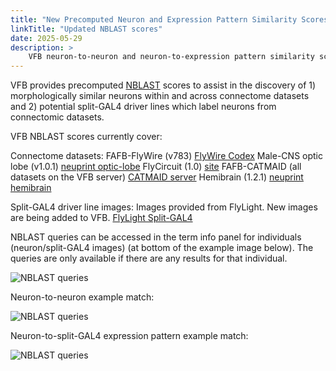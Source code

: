 ```yaml
---
title: "New Precomputed Neuron and Expression Pattern Similarity Scores on VFB"
linkTitle: "Updated NBLAST scores"
date: 2025-05-29
description: >
    VFB neuron-to-neuron and neuron-to-expression pattern similarity scores (NBLAST) have been expanded to include the male-CNS optic lobe and FAFB-FlyWire connectome datasets.
---
```


VFB provides precomputed [NBLAST]() scores to assist in the discovery of 1) morphologically similar neurons within and across connectome datasets and 2) potential split-GAL4 driver lines which label neurons from connectomic datasets.

VFB NBLAST scores currently cover:

Connectome datasets:
FAFB-FlyWire (v783) [FlyWire Codex](https://codex.flywire.ai/?dataset=fafb)
Male-CNS optic lobe (v1.0.1) [neuprint optic-lobe](https://neuprint.janelia.org/?dataset=optic-lobe%3Av1.0.1&qt=findneurons)
FlyCircuit (1.0) [site](http://www.flycircuit.tw/v1.1/)
FAFB-CATMAID (all datasets on the VFB server) [CATMAID server](https://fafb.catmaid.virtualflybrain.org/?pid=1&zp=65720&yp=160350.0517811483&xp=487737.6942783438&tool=tracingtool&sid0=1&s0=3.1999999999999993&help=true&layout=h(XY,%20%7B%20type:%20%22neuron-search%22,%20id:%20%22neuron-search-1%22,%20options:%20%7B%22annotation-name%22:%20%22Published%22%7D%7D,%200.6))
Hemibrain (1.2.1) [neuprint hemibrain](https://neuprint.janelia.org/?dataset=hemibrain%3Av1.2.1&qt=findneurons)

Split-GAL4 driver line images:
Images provided from FlyLight. New images are being added to VFB. [FlyLight Split-GAL4](https://splitgal4.janelia.org/cgi-bin/splitgal4.cgi)

NBLAST queries can be accessed in the term info panel for individuals (neuron/split-GAL4 images) (at bottom of the example image below). The queries are only available if there are any results for that individual.

![NBLAST queries](https://www.virtualflybrain.org/images/NBLAST_Queries.png)

Neuron-to-neuron example match:

![NBLAST queries](https://www.virtualflybrain.org/images/Neuron-Neuron_NBLAST.png)

Neuron-to-split-GAL4 expression pattern example match:

![NBLAST queries](https://www.virtualflybrain.org/images/Neuron-Expression_NBLAST.png)